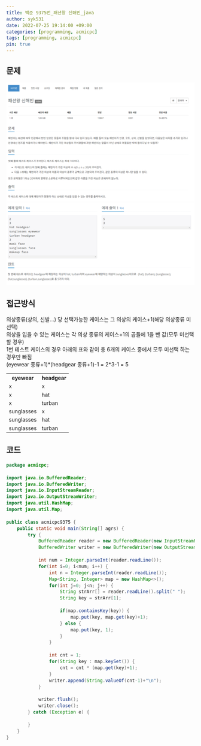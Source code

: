 ```yaml
---
title: 백준 9375번_패션왕 신해빈_java
author: syk531
date: 2022-07-25 19:14:00 +09:00
categories: [programming, acmicpc]
tags: [programming, acmicpc]
pin: true
---
```

## 문제

<img src="/assets/img/acmicpc/acmicpc9375_1.png" alt="acmicpc9375_1">
<img src="/assets/img/acmicpc/acmicpc9375_2.png" alt="acmicpc9375_2">

## 접근방식

의상종류(상의, 신발...) 당 선택가능한 케이스는 그 의상의 케이스+1(해당 의상종류 미선택)   
의상을 입을 수 있는 케이스는 각 의상 종류의 케이스+1의 곱들에 1을 뺀 값(모두 미선택 할 경우)   
1번 테스트 케이스의 경우 아래의 표와 같이 총 6개의 케이스 중에서 모두 미선택 하는 경우만 빠짐   
(eyewear 종류+1)\*(headgear 종류+1)-1 = 2\*3-1 = 5 
 
<table>
	<th>eyewear</th>
	<th>headgear</th>
	<tr>
		<td>x</td>
		<td>x</td>
	</tr>
	<tr>
		<td>x</td>
		<td>hat</td>
	</tr>
	<tr>
		<td>x</td>
		<td>turban</td>
	</tr>
	<tr>
		<td>sunglasses</td>
		<td>x</td>
	</tr>
	<tr>
		<td>sunglasses</td>
		<td>hat</td>
	</tr>
	<tr>
		<td>sunglasses</td>
		<td>turban</td> 
	</tr>
</table>


## 코드
```java
package acmicpc;

import java.io.BufferedReader;
import java.io.BufferedWriter;
import java.io.InputStreamReader;
import java.io.OutputStreamWriter;
import java.util.HashMap;
import java.util.Map;

public class acmicpc9375 {
	public static void main(String[] agrs) {
		try {
			BufferedReader reader = new BufferedReader(new InputStreamReader(System.in));
			BufferedWriter writer = new BufferedWriter(new OutputStreamWriter(System.out));
			
			int num = Integer.parseInt(reader.readLine());
			for(int i=0; i<num; i++) {
				int n = Integer.parseInt(reader.readLine());
				Map<String, Integer> map = new HashMap<>();
				for(int j=0; j<n; j++) {
					String strArr[] = reader.readLine().split(" ");
					String key = strArr[1];
					
					if(map.containsKey(key)) {
						map.put(key, map.get(key)+1); 
					} else {
						map.put(key, 1);
					}
				}
				
				int cnt = 1;
				for(String key : map.keySet()) {
					cnt = cnt * (map.get(key)+1);
				}
				writer.append(String.valueOf(cnt-1)+"\n");
			}
			
			writer.flush();
			writer.close();
		} catch (Exception e) {
			
		}
	}
}

```